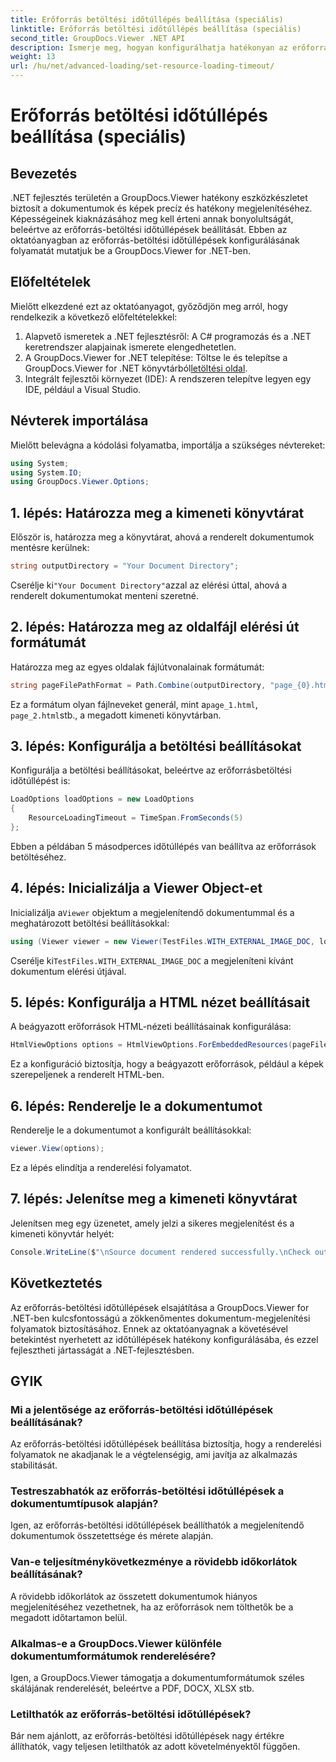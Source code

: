 ```yaml
---
title: Erőforrás betöltési időtúllépés beállítása (speciális)
linktitle: Erőforrás betöltési időtúllépés beállítása (speciális)
second_title: GroupDocs.Viewer .NET API
description: Ismerje meg, hogyan konfigurálhatja hatékonyan az erőforrás-betöltési időtúllépéseket a GroupDocs.Viewer for .NET alkalmazásban. Mesterdokumentum renderelés precízen és stabilan.
weight: 13
url: /hu/net/advanced-loading/set-resource-loading-timeout/
---
```


# Erőforrás betöltési időtúllépés beállítása (speciális)

## Bevezetés
.NET fejlesztés területén a GroupDocs.Viewer hatékony eszközkészletet biztosít a dokumentumok és képek precíz és hatékony megjelenítéséhez. Képességeinek kiaknázásához meg kell érteni annak bonyolultságát, beleértve az erőforrás-betöltési időtúllépések beállítását. Ebben az oktatóanyagban az erőforrás-betöltési időtúllépések konfigurálásának folyamatát mutatjuk be a GroupDocs.Viewer for .NET-ben.
## Előfeltételek
Mielőtt elkezdené ezt az oktatóanyagot, győződjön meg arról, hogy rendelkezik a következő előfeltételekkel:
1. Alapvető ismeretek a .NET fejlesztésről: A C# programozás és a .NET keretrendszer alapjainak ismerete elengedhetetlen.
2.  A GroupDocs.Viewer for .NET telepítése: Töltse le és telepítse a GroupDocs.Viewer for .NET könyvtárból[letöltési oldal](https://releases.groupdocs.com/viewer/net/).
3. Integrált fejlesztői környezet (IDE): A rendszeren telepítve legyen egy IDE, például a Visual Studio.

## Névterek importálása
Mielőtt belevágna a kódolási folyamatba, importálja a szükséges névtereket:
```csharp
using System;
using System.IO;
using GroupDocs.Viewer.Options;
```

## 1. lépés: Határozza meg a kimeneti könyvtárat
Először is, határozza meg a könyvtárat, ahová a renderelt dokumentumok mentésre kerülnek:
```csharp
string outputDirectory = "Your Document Directory";
```
 Cserélje ki`"Your Document Directory"`azzal az elérési úttal, ahová a renderelt dokumentumokat menteni szeretné.
## 2. lépés: Határozza meg az oldalfájl elérési út formátumát
Határozza meg az egyes oldalak fájlútvonalainak formátumát:
```csharp
string pageFilePathFormat = Path.Combine(outputDirectory, "page_{0}.html");
```
 Ez a formátum olyan fájlneveket generál, mint a`page_1.html`, `page_2.html`stb., a megadott kimeneti könyvtárban.
## 3. lépés: Konfigurálja a betöltési beállításokat
Konfigurálja a betöltési beállításokat, beleértve az erőforrásbetöltési időtúllépést is:
```csharp
LoadOptions loadOptions = new LoadOptions
{
    ResourceLoadingTimeout = TimeSpan.FromSeconds(5)
};
```
Ebben a példában 5 másodperces időtúllépés van beállítva az erőforrások betöltéséhez.
## 4. lépés: Inicializálja a Viewer Object-et
 Inicializálja a`Viewer` objektum a megjelenítendő dokumentummal és a meghatározott betöltési beállításokkal:
```csharp
using (Viewer viewer = new Viewer(TestFiles.WITH_EXTERNAL_IMAGE_DOC, loadOptions))
```
 Cserélje ki`TestFiles.WITH_EXTERNAL_IMAGE_DOC` a megjeleníteni kívánt dokumentum elérési útjával.
## 5. lépés: Konfigurálja a HTML nézet beállításait
A beágyazott erőforrások HTML-nézeti beállításainak konfigurálása:
```csharp
HtmlViewOptions options = HtmlViewOptions.ForEmbeddedResources(pageFilePathFormat);
```
Ez a konfiguráció biztosítja, hogy a beágyazott erőforrások, például a képek szerepeljenek a renderelt HTML-ben.
## 6. lépés: Renderelje le a dokumentumot
Renderelje le a dokumentumot a konfigurált beállításokkal:
```csharp
viewer.View(options);
```
Ez a lépés elindítja a renderelési folyamatot.
## 7. lépés: Jelenítse meg a kimeneti könyvtárat
Jelenítsen meg egy üzenetet, amely jelzi a sikeres megjelenítést és a kimeneti könyvtár helyét:
```csharp
Console.WriteLine($"\nSource document rendered successfully.\nCheck output in {outputDirectory}.");
```

## Következtetés
Az erőforrás-betöltési időtúllépések elsajátítása a GroupDocs.Viewer for .NET-ben kulcsfontosságú a zökkenőmentes dokumentum-megjelenítési folyamatok biztosításához. Ennek az oktatóanyagnak a követésével betekintést nyerhetett az időtúllépések hatékony konfigurálásába, és ezzel fejlesztheti jártasságát a .NET-fejlesztésben.
## GYIK
### Mi a jelentősége az erőforrás-betöltési időtúllépések beállításának?
Az erőforrás-betöltési időtúllépések beállítása biztosítja, hogy a renderelési folyamatok ne akadjanak le a végtelenségig, ami javítja az alkalmazás stabilitását.
### Testreszabhatók az erőforrás-betöltési időtúllépések a dokumentumtípusok alapján?
Igen, az erőforrás-betöltési időtúllépések beállíthatók a megjelenítendő dokumentumok összetettsége és mérete alapján.
### Van-e teljesítménykövetkezménye a rövidebb időkorlátok beállításának?
A rövidebb időkorlátok az összetett dokumentumok hiányos megjelenítéséhez vezethetnek, ha az erőforrások nem tölthetők be a megadott időtartamon belül.
### Alkalmas-e a GroupDocs.Viewer különféle dokumentumformátumok renderelésére?
Igen, a GroupDocs.Viewer támogatja a dokumentumformátumok széles skálájának renderelését, beleértve a PDF, DOCX, XLSX stb.
### Letilthatók az erőforrás-betöltési időtúllépések?
Bár nem ajánlott, az erőforrás-betöltési időtúllépések nagy értékre állíthatók, vagy teljesen letilthatók az adott követelményektől függően.